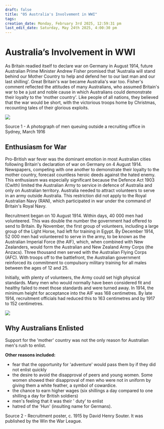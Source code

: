 ```yaml
---
draft: false
title: "05 Australia's Involvement in WWI"
tags:
creation_date: Monday, February 3rd 2025, 12:59:31 pm
last_edit_date: Saturday, May 24th 2025, 4:00:30 pm
---
```


# Australia’s Involvement in WWI

As Britain readied itself to declare war on Germany in August 1914, future Australian Prime Minister Andrew Fisher promised that 'Australia will stand behind our Mother Country to help and defend her to our last man and our last shilling'. Great Britain's war became Australia's war too. Fisher's comment reflected the attitudes of many Australians, who assumed Britain's war to be a just and noble cause in which Australians could demonstrate their loyalty to the 'mother country'. Like people of all nations, they believed that the war would be short, with the victorious troops home by Christmas, recounting tales of their glorious exploits.

![](https://lh7-rt.googleusercontent.com/docsz/AD_4nXcQOisyOMZP47BHPqi_ZtqE6L8DAjr0xObqLptxLwRpgZqgyvydYvwLDqFcNLQfhXWVPSk7eyda8uVaUsWBpdFplLD6lbV1r4N4cRzpsFkEj3jNwguobWXVXJH-zRfa_2cmjqIt?key=6-Q9u39fLZRgYAq-VZ2U4FVZ)

Source 1 - A photograph of men queuing outside a recruiting office in Sydney, March 1916

## Enthusiasm for War

Pro-British war fever was the dominant emotion in most Australian cities following Britain's declaration of war on Germany on 4 August 1914. Newspapers, competing with one another to demonstrate their loyalty to the mother country, forecast countless heroic deeds against the hated enemy. This enthusiasm was especially significant because the Defence Act 1903 (Cwlth) limited the Australian Army to service in defence of Australia and only on Australian territory. Australia needed to attract volunteers to serve in an army outside Australia. This restriction did not apply to the Royal Australian Navy (RAN), which participated in war under the command of Britain's Royal Navy.

Recruitment began on 10 August 1914. Within days, 40 000 men had volunteered. This was double the number the government had offered to send to Britain. By November, the first group of volunteers, including a large group of the Light Horse, had left for training in Egypt. By December 1914, 52 000 men had volunteered to serve in the army, to be known as the Australian Imperial Force (the AIF), which, when combined with New Zealanders, would form the Australian and New Zealand Army Corps (the Anzacs). Three thousand men served with the Australian Flying Corps (AFC). With troops off to the battlefront, the Australian government reinforced its commitment to compulsory military training for all males between the ages of 12 and 25.

Initially, with plenty of volunteers, the Army could set high physical standards. Many men who would normally have been considered fit and healthy failed to meet those standards and were turned away. In 1914, the minimum height for acceptance into the AIF was 168 centimetres. By late 1914, recruitment officials had reduced this to 163 centimetres and by 1917 to 152 centimetres.

![](https://lh7-rt.googleusercontent.com/docsz/AD_4nXeU1IP8S8Iqv-umttHj9BaZBfJw3pILjIAhU0pDjKzx0_VHy1d1jDO_aa6CWs-eJrrHmf8oEiNll_hCylolukdfwiQ72D3CwUM-KdlV5SwAno-HoMQvP1gl5BUBW_TJv1-loeQOMA?key=6-Q9u39fLZRgYAq-VZ2U4FVZ)

## Why Australians Enlisted

Support for the 'mother' country was not the only reason for Australian men's rush to enlist. 

**Other reasons included:**
- fear that the opportunity for 'adventure' would pass them by if they did not enlist quickly
- the desire to avoid the disapproval of peers and young women. Some women showed their disapproval of men who were not in uniform by giving them a white feather, a symbol of cowardice.
- the chance to earn higher wages (six shillings a day compared to one shilling a day for British soldiers)
- men's feeling that it was their ' duty' to enlist
- hatred of the 'Hun' (insulting name for Germans).

Source 2 - Recruitment poster, c. 1915 by David Henry Souter. It was published by the Win the War League.
